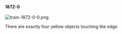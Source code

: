 #### 1872-0
![train-1872-0-0.png](https://github.com/lil-lab/nlvr/raw/master/nlvr/train/images/56/train-1872-0-0.png "train-1872-0-0.png")

There are exactly four yellow objects touching the edge